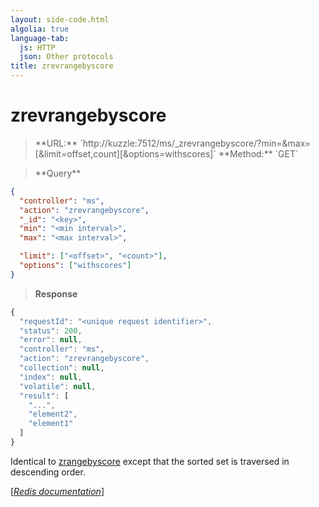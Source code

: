 ```yaml
---
layout: side-code.html
algolia: true
language-tab:
  js: HTTP
  json: Other protocols
title: zrevrangebyscore
---
```


# zrevrangebyscore




<blockquote class="js">
<p>
**URL:** `http://kuzzle:7512/ms/_zrevrangebyscore/<key>?min=<min interval>&max=<max interval>[&limit=offset,count][&options=withscores]`  
**Method:** `GET`
</p>
</blockquote>

<blockquote class="json">
<p>
**Query**
</p>
</blockquote>


```json
{
  "controller": "ms",
  "action": "zrevrangebyscore",
  "_id": "<key>",
  "min": "<min interval>",
  "max": "<max interval>",

  "limit": ["<offset>", "<count>"],
  "options": ["withscores"]
}
```

>**Response**

```javascript
{
  "requestId": "<unique request identifier>",
  "status": 200,
  "error": null,
  "controller": "ms",
  "action": "zrevrangebyscore",
  "collection": null,
  "index": null,
  "volatile": null,
  "result": [
    "...",
    "element2",
    "element1"
  ]
}
```

Identical to [zrangebyscore](/api-documentation/controller-memory-storage/zrangebyscore) except that the sorted set is traversed in descending order.

[[_Redis documentation_]](https://redis.io/commands/zrevrangebyscore)
